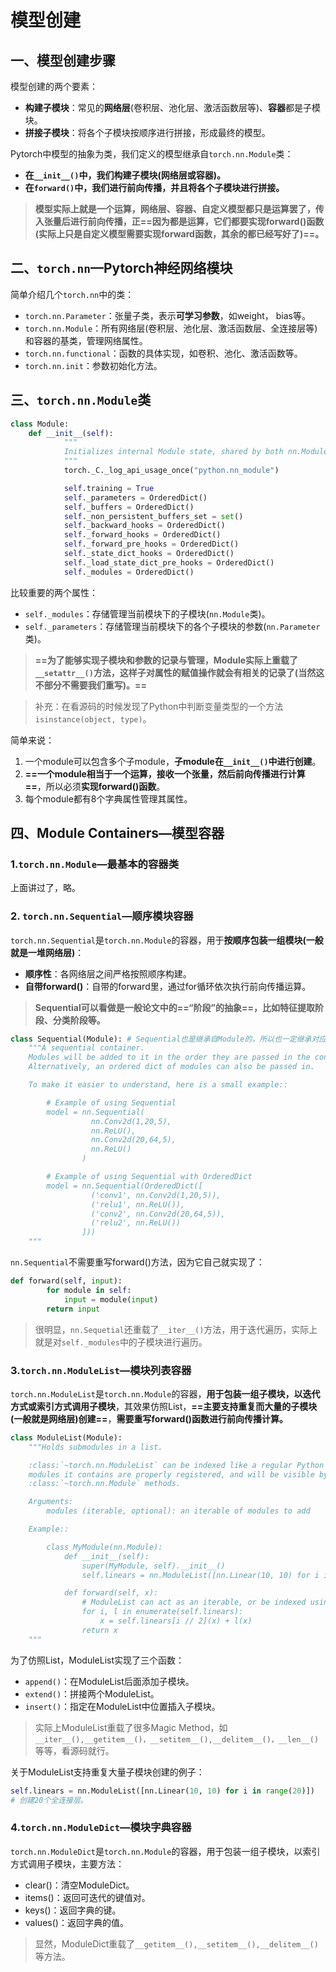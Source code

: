# 模型创建

## 一、模型创建步骤

模型创建的两个要素：

+ **构建子模块**：常见的**网络层**(卷积层、池化层、激活函数层等)、**容器**都是子模块。
+ **拼接子模块**：将各个子模块按顺序进行拼接，形成最终的模型。

Pytorch中模型的抽象为类，我们定义的模型继承自`torch.nn.Module`类：

+ **在`__init__()`中，我们构建子模块(网络层或容器)。**
+ **在`forward()`中，我们进行前向传播，并且将各个子模块进行拼接。**

> **模型实际上就是一个运算，网络层、容器、自定义模型都只是运算罢了，传入张量后进行前向传播，正==因为都是运算，它们都要实现forward()函数(实际上只是自定义模型需要实现forward函数，其余的都已经写好了)==。**



## 二、`torch.nn`—Pytorch神经网络模块

简单介绍几个`torch.nn`中的类：

+ `torch.nn.Parameter`：张量子类，表示**可学习参数**，如weight， bias等。
+ `torch.nn.Module`：所有网络层(卷积层、池化层、激活函数层、全连接层等)和容器的基类，管理网络属性。
+ `torch.nn.functional`：函数的具体实现，如卷积、池化、激活函数等。
+ `torch.nn.init`：参数初始化方法。



## 三、`torch.nn.Module`类

```python
class Module:
    def __init__(self):
            """
            Initializes internal Module state, shared by both nn.Module and ScriptModule.
            """
            torch._C._log_api_usage_once("python.nn_module")

            self.training = True 
            self._parameters = OrderedDict()
            self._buffers = OrderedDict()
            self._non_persistent_buffers_set = set()
            self._backward_hooks = OrderedDict()
            self._forward_hooks = OrderedDict()
            self._forward_pre_hooks = OrderedDict()
            self._state_dict_hooks = OrderedDict()
            self._load_state_dict_pre_hooks = OrderedDict()
            self._modules = OrderedDict()
```

比较重要的两个属性：

+ `self._modules`：存储管理当前模块下的子模块(`nn.Module`类)。
+ `self._parameters`：存储管理当前模块下的各个子模块的参数(`nn.Parameter`类)。

> **==为了能够实现子模块和参数的记录与管理，Module实际上重载了`__setattr__()`方法，这样子对属性的赋值操作就会有相关的记录了(当然这不部分不需要我们重写)。==**

> 补充：在看源码的时候发现了Python中判断变量类型的一个方法`isinstance(object, type)`。

简单来说：

1. 一个module可以包含多个子module，**子module在`__init__()`中进行创建**。
2. **==一个module相当于一个运算，接收一个张量，然后前向传播进行计算==**，所以必须**实现forward()函数**。
3. 每个module都有8个字典属性管理其属性。



## 四、Module Containers—模型容器

### 1.`torch.nn.Module`—最基本的容器类

上面讲过了，略。



### 2. `torch.nn.Sequential`—顺序模块容器

`torch.nn.Sequential`是`torch.nn.Module`的容器，用于**按顺序包装一组模块(一般就是一堆网络层)**：

+ **顺序性**：各网络层之间严格按照顺序构建。
+ **自带forward()**：自带的forward里，通过for循环依次执行前向传播运算。

> **Sequential可以看做是一般论文中的==“阶段”的抽象==，比如特征提取阶段、分类阶段等。**

```python
class Sequential(Module): # Sequential也是继承自Module的，所以也一定继承对应的属性
    """A sequential container.
    Modules will be added to it in the order they are passed in the constructor.
    Alternatively, an ordered dict of modules can also be passed in.

    To make it easier to understand, here is a small example::

        # Example of using Sequential
        model = nn.Sequential(
                  nn.Conv2d(1,20,5),
                  nn.ReLU(),
                  nn.Conv2d(20,64,5),
                  nn.ReLU()
                )

        # Example of using Sequential with OrderedDict
        model = nn.Sequential(OrderedDict([
                  ('conv1', nn.Conv2d(1,20,5)),
                  ('relu1', nn.ReLU()),
                  ('conv2', nn.Conv2d(20,64,5)),
                  ('relu2', nn.ReLU())
                ]))
    """
```

`nn.Sequential`不需要重写forward()方法，因为它自己就实现了：

```python
def forward(self, input):
        for module in self:
            input = module(input)
        return input
```

> 很明显，`nn.Sequetial`还重载了`__iter__()`方法，用于迭代遍历，实际上就是对`self._modules`中的子模块进行遍历。



### 3.`torch.nn.ModuleList`—模块列表容器

`torch.nn.ModuleList`是`torch.nn.Module`的容器，**用于包装一组子模块，以迭代方式或索引方式调用子模块**，其效果仿照List，**==主要支持重复而大量的子模块(一般就是网络层)创建==**，**需要重写forward()函数进行前向传播计算。**

```python
class ModuleList(Module):
    """Holds submodules in a list.

    :class:`~torch.nn.ModuleList` can be indexed like a regular Python list, but
    modules it contains are properly registered, and will be visible by all
    :class:`~torch.nn.Module` methods.

    Arguments:
        modules (iterable, optional): an iterable of modules to add

    Example::

        class MyModule(nn.Module):
            def __init__(self):
                super(MyModule, self).__init__()
                self.linears = nn.ModuleList([nn.Linear(10, 10) for i in range(10)])

            def forward(self, x):
                # ModuleList can act as an iterable, or be indexed using ints
                for i, l in enumerate(self.linears):
                    x = self.linears[i // 2](x) + l(x)
                return x
    """
```

为了仿照List，ModuleList实现了三个函数：

+ `append()`：在ModuleList后面添加子模块。
+ `extend()`：拼接两个ModuleList。
+ `insert()`：指定在ModuleList中位置插入子模块。

> 实际上ModuleList重载了很多Magic Method，如`__iter__(),__getitem__()，__setitem__(),__delitem__()，__len__()`等等，看源码就行。

关于ModuleList支持重复大量子模块创建的例子：

```python
self.linears = nn.ModuleList([nn.Linear(10, 10) for i in range(20)]) 
# 创建20个全连接层。
```



### 4.`torch.nn.ModuleDict`—模块字典容器

`torch.nn.ModuleDict`是`torch.nn.Module`的容器，用于包装一组子模块，以索引方式调用子模块，主要方法：

+ clear()：清空ModuleDict。
+ items()：返回可迭代的键值对。
+ keys()：返回字典的键。
+ values()：返回字典的值。

> 显然，ModuleDict重载了`__getitem__(),__setitem__(),__delitem__()`等方法。

